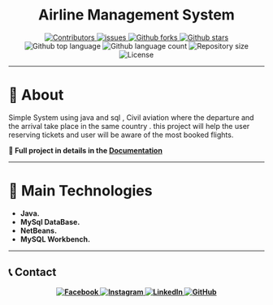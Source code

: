 
<h1 align="center"> Airline Management System</h1>
<div align="center">
  <a href="https://github.com/zeyadusf/Airline_System/graphs/contributors">
  <img src="https://img.shields.io/github/contributors/zeyadusf/Airline_System.svg?style=flat" alt="Contributors" />
</a>

  <a href="https://github.com/zeyadusf/Airline_System/issues">
  <img src="https://img.shields.io/github/issues/zeyadusf/Airline_System.svg?style=flat" alt="issues" />
</a>

<a href="https://github.com/zeyadusf/Airline_System/network/members">
  <img alt="Github forks" src="https://img.shields.io/github/forks/zeyadusf/Airline_System.svg" alt="forks"/>
</a>

 <a href="https://github.com/zeyadusf/Airline_System/stargazers">
  <img alt="Github stars" src="https://img.shields.io/github/stars/zeyadusf/Airline_System?color=56BEB8"  alt="stars" />
</a>

<img alt="Github top language" src="https://img.shields.io/github/languages/top/zeyadusf/Airline_System?color=yellow">
<img alt="Github language count" src="https://img.shields.io/github/languages/count/zeyadusf/Airline_System?color=blue">  
<img alt="Repository size" src="https://img.shields.io/github/repo-size/zeyadusf/Airline_System?color=56BEB8">
<img alt="License" src="https://img.shields.io/github/license/zeyadusf/Airline_System?color=green">

</div>
<hr> 

# :dart: About ##

<p>
 Simple System using java and sql ,  Civil aviation where the departure and the arrival take place in the same country . this project will help the user reserving tickets and user will be aware of the most booked flights.
   

<b> :pushpin:	 Full project in details in the [Documentation](Documentation%20IS.pdf)
</p>
<hr>

# :rocket: Main Technologies ##

  - Java.
  - MySql DataBase.
  - NetBeans.
  - MySQL Workbench.

<hr>
<!--Social Media-->

## :telephone_receiver: Contact ##

<p align="center">
 <a href="https://www.facebook.com/ziayd.yosif" target="_blank">
  <img src="https://img.shields.io/badge/-Zeyad Usf-1877F2?style=flat&logo=facebook&logoColor=white" alt="Facebook" />
</a>

<a href="https://www.instagram.com/zeyadusf/" target="_blank">
  <img src="https://img.shields.io/badge/-zeyadusf-white?style=flat&logo=instagram&logoColor=#E65468" alt="Instagram" />
</a>


<a href="https://www.linkedin.com/in/zeyadusf/" target="_blank">
  <img src="https://img.shields.io/badge/-Zeyad Usf-0077B5?style=flat&logo=linkedin&logoColor=white" alt="LinkedIn" />
</a>

<a href="https://github.com/zeyadusf" target="_blank">
  <img src="https://img.shields.io/badge/-@zeyadusf-181717?style=flat&logo=github&logoColor=white" alt="GitHub" />
</a>
</p>







